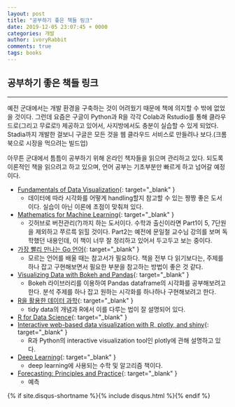 ```yaml
---
layout: post
title: "공부하기 좋은 책들 링크"
date: 2019-12-05 23:07:45 + 0000
categories: 개발
author: ivoryRabbit
comments: true
tags: books
---
```


## 공부하기 좋은 책들 링크
***

예전 군대에서는 개발 환경을 구축하는 것이 어려웠기 때문에 책에 의지할 수 밖에 없었을 것이다. 그런데 요즘은 구글이 Python과 R을 각각 Colab과 Rstudio를 통해 클라우드로(그리고 무료로!) 제공하고 있어서, 사지방에서도 충분이 실습할 수 있게 되었다. Stadia까지 개발한 걸보니 구글은 모든 것을 웹 클라우드 서비스로 만들려나 보다.(크롬북으로 시장을 먹으려는 빌드업)

아무튼 군대에서 틈틈이 공부하기 위해 온라인 책자들을 읽으며 관리하고 있다. 되도록 이론적인 책을 읽으려고 하고 있으며, 언어 공부는 기초부분만 빠르게 하고 넘어갈 예정이다.

- [Fundamentals of Data Visualization](https://serialmentor.com/dataviz){: target="_blank" }
  - 데이터에 따라 시각화를 어떻게 handling할지 참고할 수 있는 짱짱 좋은 도서이다. 실습이 아닌 이론에 초점이 맞춰져 있다.
- [Mathematics for Machine Learning](https://mml-book.github.io){: target="_blank" }
  - 깃허브로 버전관리(?)까지 하는 도서이다. 수학과 출신이라면 Part1이 5, 7단원을 제외하고 쭈르륵 읽힐 것이다. Part2는 예전에 문일철 교수님 강의를 보며 독학했던 내용인데, 이 책이 너무 잘 정리하고 있어서 두고두고 보는 중이다.
- [가장 빨리 만나는 Go 언어](http://pyrasis.com/go.html){: target="_blank" }
  - 모르는 언어를 배울 때는 참고서가 필요하다. 책을 전부 다 읽기보다는, 주제를 하나 잡고 구현해보면서 필요한 부분을 참고하는 방법이 좋은 것 같다.
- [Visualizing Data with Bokeh and Pandas](https://programminghistorian.org/en/lessons/visualizing-with-bokeh){: target="_blank" }
  - Bokeh 라이브러리를 이용하여 Pandas dataframe의 시각화를 공부해보려고 한다. 분석 주제를 하나 잡고 원하는 시각화를 하나하나 구현해보려고 한다.
- [R을 활용한 데이터 과학](https://sulgik.github.io/r4ds){: target="_blank" }
  - tidy data의 개념과 R에서 이를 다루는 법이 잘 설명되어 있다.
- [R for Data Science](https://r4ds.had.co.nz){: target="_blank" }
- [Interactive web-based data visualization with R, plotly, and shiny](https://plotly-r.com/index.html){: target="_blank" }
  - R과 Python의 interactive visualization tool인 plotly에 관해 설명하고 있다.
- [Deep Learning](http://www.deeplearningbook.org){: target="_blank" }
  - deep learning에 사용되는 수학 및 알고리즘 책이다.
- [Forecasting: Principles and Practice](https://otexts.com/fppkr/){: target="_blank" }
  - 예측 

{% if site.disqus-shortname %}{% include disqus.html %}{% endif %}
